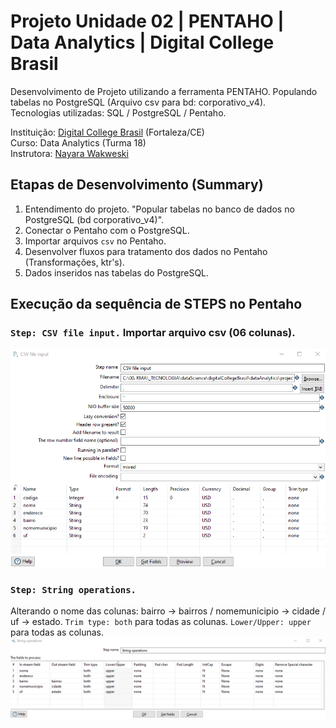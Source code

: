 # Projeto Unidade 02 | PENTAHO | Data Analytics | Digital College Brasil

Desenvolvimento de Projeto utilizando a ferramenta PENTAHO. Populando tabelas no PostgreSQL (Arquivo csv para bd: corporativo_v4).<br>
Tecnologias utilizadas: SQL / PostgreSQL / Pentaho.<br>

Instituição: [Digital College Brasil](https://digitalcollege.com.br/) (Fortaleza/CE) <br>
Curso: Data Analytics (Turma 18) <br>
Instrutora: [Nayara Wakweski](https://github.com/NayaraWakewski) <br>

## Etapas de Desenvolvimento (Summary)
1. Entendimento do projeto. "Popular tabelas no banco de dados no PostgreSQL (bd corporativo_v4)".
2. Conectar o Pentaho com o PostgreSQL.
3. Importar arquivos `csv` no Pentaho.
4. Desenvolver fluxos para tratamento dos dados no Pentaho (Transformações, ktr's).
5. Dados inseridos nas tabelas do PostgreSQL. <br>

## Execução da sequência de STEPS no Pentaho

### `Step: CSV file input.` Importar arquivo csv (06 colunas).
![screenshot](/images/importar_csv.png) <br>

### `Step: String operations.` <br> 
Alterando o nome das colunas: bairro -> bairros / nomemunicipio -> cidade / uf -> estado.
`Trim type: both` para todas as colunas.
`Lower/Upper: upper` para todas as colunas.  
![screenshot](/images/string_operations.png) <br>
